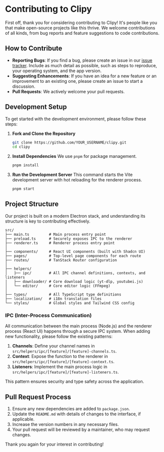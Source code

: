# Contributing to Clipy

First off, thank you for considering contributing to Clipy! It's people like you that make open-source projects like this thrive. We welcome contributions of all kinds, from bug reports and feature suggestions to code contributions.

## How to Contribute

-   **Reporting Bugs**: If you find a bug, please create an issue in our [issue tracker](https://github.com/BankkRoll/clipy/issues). Include as much detail as possible, such as steps to reproduce, your operating system, and the app version.
-   **Suggesting Enhancements**: If you have an idea for a new feature or an improvement to an existing one, please create an issue to start a discussion.
-   **Pull Requests**: We actively welcome your pull requests.

## Development Setup

To get started with the development environment, please follow these steps:

1.  **Fork and Clone the Repository**
    ```bash
    git clone https://github.com/YOUR_USERNAME/clipy.git
    cd clipy
    ```

2.  **Install Dependencies**
    We use `pnpm` for package management.
    ```bash
    pnpm install
    ```

3.  **Run the Development Server**
    This command starts the Vite development server with hot reloading for the renderer process.
    ```bash
    pnpm start
    ```

## Project Structure

Our project is built on a modern Electron stack, and understanding its structure is key to contributing effectively.

```
src/
├── main.ts         # Main process entry point
├── preload.ts      # Securely exposes IPC to the renderer
├── renderer.ts     # Renderer process entry point
│
├── components/     # React UI components (built with Shadcn UI)
├── pages/          # Top-level page components for each route
├── routes/         # TanStack Router configuration
│
├── helpers/
│   ├── ipc/        # All IPC channel definitions, contexts, and listeners
│   ├── downloader/ # Core download logic (yt-dlp, youtubei.js)
│   └── editor/     # Core editor logic (FFmpeg)
│
├── types/          # All TypeScript type definitions
├── localization/   # i18n translation files
└── styles/         # Global styles and Tailwind CSS config
```

### IPC (Inter-Process Communication)

All communication between the main process (Node.js) and the renderer process (React UI) happens through a secure IPC system. When adding new functionality, please follow the existing patterns:

1.  **Channels**: Define your channel names in `src/helpers/ipc/[feature]/[feature]-channels.ts`.
2.  **Context**: Expose the function to the renderer in `src/helpers/ipc/[feature]/[feature]-context.ts`.
3.  **Listeners**: Implement the main process logic in `src/helpers/ipc/[feature]/[feature]-listeners.ts`.

This pattern ensures security and type safety across the application.

## Pull Request Process

1.  Ensure any new dependencies are added to `package.json`.
2.  Update the `README.md` with details of changes to the interface, if applicable.
3.  Increase the version numbers in any necessary files.
4.  Your pull request will be reviewed by a maintainer, who may request changes.

Thank you again for your interest in contributing! 